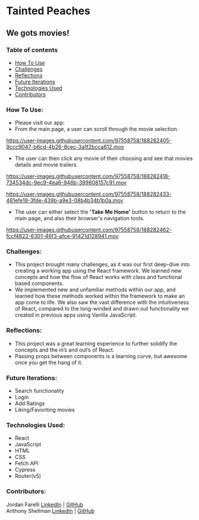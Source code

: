 # Tainted Peaches

## We gots movies!

### Table of contents
* [How To Use](#how)
* [Challenges](#challenges)
* [Reflections](#reflections)
* [Future Iterations](#future)
* [Technologies Used](#tech)
* [Contributors](#contributors)

### How To Use: <a name="how"></a>

* Please visit our app:
* From the main page, a user can scroll through the movie selection.

https://user-images.githubusercontent.com/97558758/188282405-9ccc9047-b6cd-4b26-8cec-3a1f2bcca612.mov

* The user can then click any movie of their choosing and see that movies details and movie trailers.

https://user-images.githubusercontent.com/97558758/188282418-734534dc-9ec9-4ea6-946b-399808157c91.mov

https://user-images.githubusercontent.com/97558758/188282433-481efe18-3fde-439b-a9e3-08b4b34b1b0a.mov

* The user can either select the **'Take Me Home'** button to return to the main page, and also their browser's navigation tools.

https://user-images.githubusercontent.com/97558758/188282462-fccf4822-6301-46f3-afce-91421d128941.mov

### Challenges: <a name="challenges"></a>
* This project brought many challenges, as it was our first deep-dive into creating a working app using the React framework. We learned new concepts and how the flow of React works with class and functional based components. 
* We implemented new and unfamiliar methods within our app, and learned how these methods worked within the framework to make an app come to life. We also saw the vast difference with the intuitiveness of React, compared to the long-winded and drawn out functionality we created in previous apps using Vanilla JavaScript.

### Reflections: <a name="reflections"></a>
* This project was a great learning experience to further solidify the concepts and the in’s and out’s of React.
* Passing props between components is a learning curve, but awesome once you get the hang of it.

### Future Iterations: <a name="future"></a>
* Search functionality
* Login
* Add Ratings
* Liking/Favoriting movies

### Technologies Used:<br><a name="tech"></a>
* React
* JavaScript
* HTML
* CSS
* Fetch API
* Cypress
* Router(v5)

### Contributors: <a name="contributors"></a>
Jordan Farelli [LinkedIn](https://www.linkedin.com/in/jordan-farelli/) | [GitHub](https://github.com/jfarelli)
<br>
Anthony Shellman [LinkedIn](https://www.linkedin.com/in/anthonyshellman/) | [GitHub](https://github.com/Ant-Shell)
